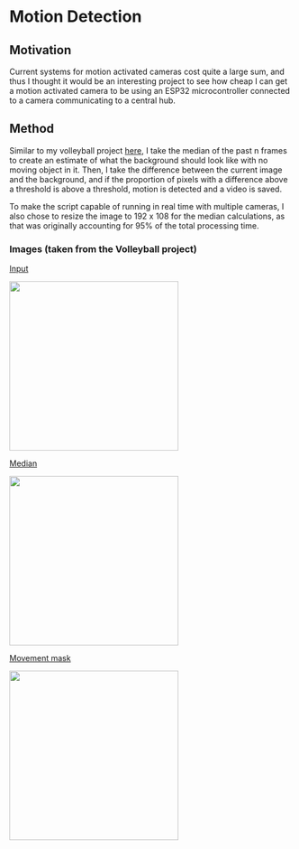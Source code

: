 # Motion Detection

## Motivation
Current systems for motion activated cameras cost quite a large sum, and thus I thought it would be an interesting project to see how cheap I can get a motion activated camera to be using an ESP32 microcontroller connected to a camera communicating to a central hub. 

## Method
Similar to my volleyball project [here](https://matthew-bird.com/blogs/Body-World-Eye-Mapping.html), I take the median of the past n frames to create an estimate of what the background should look like with no moving object in it. Then, I take the difference between the current image and the background, and if the proportion of pixels with a difference above a threshold is above a threshold, motion is detected and a video is saved. 

To make the script capable of running in real time with multiple cameras, I also chose to resize the image to 192 x 108 for the median calculations, as that was originally accounting for 95% of the total processing time. 

### Images (taken from the Volleyball project)
<ins>Input</ins>

<img width="300" alt="" src="https://github.com/user-attachments/assets/7e0de23f-ec21-415d-99fb-8aeeec2cbe24">

<ins>Median</ins>

<img width="300" alt="" src="https://github.com/user-attachments/assets/a69cbb11-b2bc-475b-ac3b-73f1d2eea2bc">

<ins>Movement mask</ins>

<img width="300" alt="" src="https://github.com/user-attachments/assets/46401ff6-493c-44b8-ac2b-f0ea40fb09fd">
